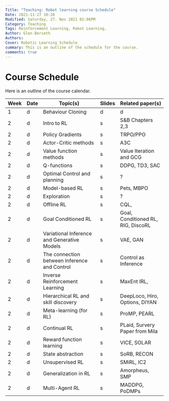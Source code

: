 ```yaml
---
Title: "Teaching: Robot learning course Schedule"
Date: 2021-11-27 10:20
Modified: Saturday, 27. Nov 2021 02:06PM 
Category: Teaching
Tags: Reinforcement Learning, Robot Learning, 
Author: Glen Berseth
Authors: 
Cover: Robotic Learning Schedule
summary: This is an outline of the schedule for the course.
comments: true
---
```


# Course Schedule

Here is an outline of the course calendar.



| **Week**  | **Date**  | **Topic(s)**  | **Slides**  | **Related paper(s)** |
|---|---|---|---|---|
| 1  | d | Behaviour Cloning  | d |  d |
| 2  | d | Intro to RL  | s  | S&B Chapters 2,3  |
| 2  | d | Policy Gradients  | s  | TRPO/PPO  |
| 2  | d | Actor-Critic methods  |  s |  A3C |
| 2  | d | Value function methods  | s  | Value Iteration and GCG  |
| 2  | d | Q-functions  | s  | DDPG, TD3, SAC  |
| 2  | d | Optimal Control and planning  | s  |  ? |
| 2  | d | Model-based RL  | s  | Pets, MBPO  |
| 2  | d | Exploration  | s  |  ? |
| 2  | d | Offline RL  | s  | CQL,   |
| 2  | d | Goal Conditioned RL  | s  | Goal, Conditioned RL, RIG, DiscoRL   |
| 2  | d | Variational Inference and Generative Models  | s  | VAE, GAN  |
| 2  | d | The connection between Inference and Control  | s  | Control as Inference  |
| 2  | d | Inverse Reinforcement Learning  | s  | MaxEnt IRL,   |
| 2  | d | Hierarchical RL and skill discovery  | s  |  DeepLoco, Hiro, Options, DIYAN |
| 2  | d | Meta-learning (for RL)  | s  | ProMP, PEARL  |
| 2  | d | Continual RL  | s  | PLaid, Survery Paper from Mila  |
| 2  | d | Reward function learning  | s  | VICE, SOLAR  |
| 2  | d | State abstraction  | s  | SoRB, RECON  |
| 2  | d | Unsupervised RL | s  |  SMiRL, IC2 |
| 2  | d | Generalization in RL  | s  | Amorpheus, SMP   |
| 2  | d | Multi-Agent RL  | s  | MADDPG, PoDMPs  |
